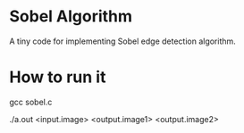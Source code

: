 # Sobel Algorithm
 A tiny code for implementing Sobel edge detection algorithm.


# How to run it
 gcc sobel.c
 
 ./a.out <input.image> <output.image1> <output.image2>